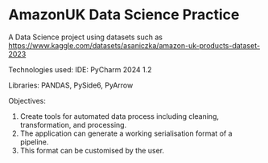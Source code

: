 # AmazonUK Data Science Practice
A Data Science project  using datasets such as https://www.kaggle.com/datasets/asaniczka/amazon-uk-products-dataset-2023

Technologies used:
IDE: PyCharm 2024 1.2

Libraries: PANDAS, PySide6, PyArrow

Objectives:
 1. Create tools for automated data process including cleaning, transformation, and processing.
 2. The application can generate a working serialisation format of a pipeline.
 3. This format can be customised by the user.


